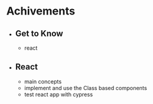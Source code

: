# Achivements

* ## Get to Know
  - react

* ## React
  - main concepts
  - implement and use the Class based components
  - test react app with cypress